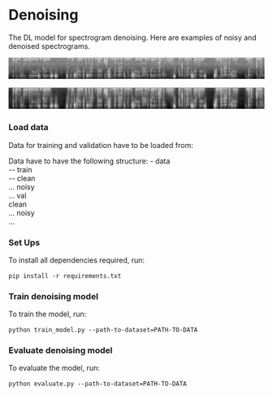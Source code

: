 # Denoising

The DL model for spectrogram denoising. Here are examples of noisy and denoised spectrograms. 

![](images/noisy.png)

![](images/clean.png)

### Load data 

Data for training and validation have to be loaded from: 

[train data]:https://drive.google.com/file/d/1jVeoX3yNGL3IqycQKwLb8Hs2N49Advuu/view

[validation data]:https://drive.google.com/file/d/1c8a9xlgThXiX4_zxAOwXkqcooz_MeSQf/view

Data have to have the following structure: 
\- data\
\-- train\
\-\- 
            clean\
                 ...
            noisy\
                 ...
        val\
            clean\
                 ...
            noisy\
                 ...

### Set Ups

To install all dependencies required, run:

```
pip install -r requirements.txt
```

### Train denoising model

To train the model, run:

```
python train_model.py --path-to-dataset=PATH-TO-DATA
```

### Evaluate denoising model

To evaluate the model, run:

```
python evaluate.py --path-to-dataset=PATH-TO-DATA
```

